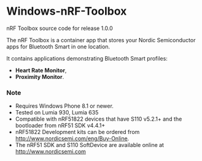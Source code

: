# Windows-nRF-Toolbox
nRF Toolbox source code for release 1.0.0

The nRF Toolbox is a container app that stores your Nordic Semiconductor apps for Bluetooth Smart in one location.  

It contains applications demonstrating Bluetooth Smart profiles: 
* **Heart Rate Monitor**, 
* **Proximity Monitor**. 

### Note
- Requires Windows Phone 8.1 or newer.
- Tested on Lumia 930, Lumia 635
- Compatible with nRF51822 devices that have S110 v5.2.1+ and the bootloader from nRF51 SDK v4.4.1+
- nRF51822 Development kits can be ordered from http://www.nordicsemi.com/eng/Buy-Online.
- The nRF51 SDK and S110 SoftDevice are available online at http://www.nordicsemi.com
